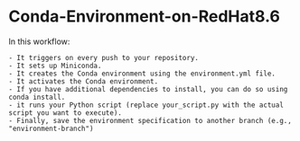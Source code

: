 # Conda-Environment-on-RedHat8.6

In this workflow:

    - It triggers on every push to your repository.
    - It sets up Miniconda.
    - It creates the Conda environment using the environment.yml file.
    - It activates the Conda environment.
    - If you have additional dependencies to install, you can do so using conda install.
    - it runs your Python script (replace your_script.py with the actual script you want to execute).
    - Finally, save the environment specification to another branch (e.g., "environment-branch")
